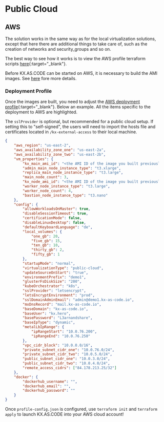 # Public Cloud

## AWS

The solution works in the same way as for the local virtualization solutions, except that here there are additional things to take care of, such as the creation of networks and security_groups and so on.

The best way to see how it works is to view the AWS profile terraform scripts [here](https://github.com/Accenture/kx.as.code/tree/main/profiles/terraform-aws){:target="\_blank"}.

Before KX.AS.CODE can be started on AWS, it is necessary to build the AMI images. See [here](../Build/Public-Clouds.md) fore more details.

### Deployment Profile

Once the images are built, you need to adjust the [AWS deployment profile](https://github.com/Accenture/kx.as.code/blob/main/profiles/terraform-aws-without-bastion-and-lb/profile-config.json){:target="\_blank"}. Below an example. All the items specific to the deployment to AWS are highlighted.

The `sslProvider` is optional, but recommended for a public cloud setup. If setting  this to "self-signed", the users will need to import the hosts file and certificates located in `/kx-external-access` to their local machine.

```json linenums="1" hl_lines="2-4 6-8 10-11 13 34-35 46-51"
{
    "aws_region": "us-east-2",
    "aws_availability_zone_one": "us-east-2a",
    "aws_availability_zone_two": "us-east-2b",
    "vm_properties": {
        "kx_main_ami_id": "<the AMI ID of the image you built previously>",
        "admin_main_node_instance_type": "t3.xlarge",
        "replica_main_node_instance_type": "t3.large",
        "main_node_count": 3,
        "kx_node_ami_id": "<the AMI ID of the image you built previously>",
        "worker_node_instance_type": "t3.large",
        "worker_node_count": 4,
        "bastion_node_instance_type": "t3.nano"
    },
    "config": {
        "allowWorkloadsOnMaster": true,
        "disableSessionTimeout": true,
        "certificationMode": false,
        "disableLinuxDesktop": false,
        "defaultKeyboardLanguage": "de",
        "local_volumes": {
            "one_gb": 20,
            "five_gb": 15,
            "ten_gb": 10,
            "thirty_gb": 2,
            "fifty_gb": 1
        },
        "startupMode": "normal",
        "virtualizationType": "public-cloud",
        "updateSourceOnStart": "true",
        "environmentPrefix": "demo1",
        "glusterFsDiskSize": "200",
        "kubeOrchestrator": "k8s",
        "sslProvider": "letsencrypt",
        "letsEncryptEnvironment": "prod",
        "sslDomainAdminEmail": "admin@demo1.kx-as-code.io",
        "mxDnsRecord": "mail.kx-as-code.io",
        "baseDomain": "kx-as-code.io",
        "baseUser": "kx.hero",
        "basePassword": "L3arnandshare",
        "baseIpType": "dynamic",
        "metalLbIpRange": {
            "ipRangeStart": "10.0.76.200",
            "ipRangeEnd": "10.0.76.250"
        },
        "vpc_cidr_block": "10.0.0.0/16",
        "private_subnet_cidr_one": "10.0.76.0/24",
        "private_subnet_cidr_two": "10.0.5.0/24",
        "public_subnet_cidr_one": "10.0.3.0/24",
        "public_subnet_cidr_two": "10.0.4.0/24",
        "remote_access_cidrs": ["84.178.213.25/32"]
    },
    "docker": {
        "dockerhub_username": "",
        "dockerhub_email": "",
        "dockerhub_password": ""
    }
}
```

Once `profile-config.json` is configured, use `terraform init` and `terraform apply` to launch KX.AS.CODE into your AWS cloud account!
